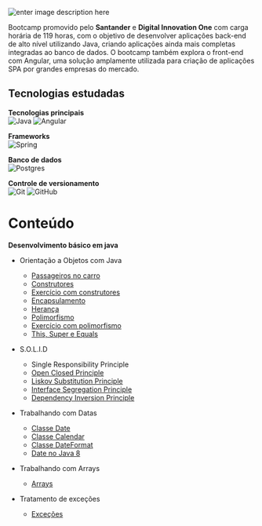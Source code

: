 
![enter image description here](https://res.cloudinary.com/dloadb2bx/image/upload/c_scale,w_500/v1624734077/santanderbootcamp_ltgxcw.png)

Bootcamp promovido pelo **Santander** e **Digital Innovation One** com carga horária de 119 horas, com o objetivo de desenvolver aplicações back-end de alto nível utilizando Java, criando aplicações ainda mais completas integradas ao banco de dados.  O bootcamp também explora o front-end com Angular, uma solução amplamente utilizada para criação de aplicações SPA por grandes empresas do mercado.

## Tecnologias estudadas

**Tecnologias principais** <br>
<img alt="Java" src="https://img.shields.io/badge/java-%23ED8B00.svg?style=for-the-badge&logo=java&logoColor=white"/> <img alt="Angular" src="https://img.shields.io/badge/angular-%23DD0031.svg?style=for-the-badge&logo=angular&logoColor=white"/>


**Frameworks** <br>
<img alt="Spring" src="https://img.shields.io/badge/spring-%236DB33F.svg?style=for-the-badge&logo=spring&logoColor=white"/>

**Banco de dados**<br>
<img alt="Postgres" src ="https://img.shields.io/badge/postgres-%23316192.svg?style=for-the-badge&logo=postgresql&logoColor=white"/>

**Controle de versionamento**<br>
<img alt="Git" src="https://img.shields.io/badge/git-%23F05033.svg?style=for-the-badge&logo=git&logoColor=white"/> <img alt="GitHub" src="https://img.shields.io/badge/github-%23121011.svg?style=for-the-badge&logo=github&logoColor=white"/>

# Conteúdo
**Desenvolvimento básico em java**

- Orientação a Objetos com Java

  - [Passageiros no carro](https://github.com/thiagohrcosta/SantanderBootcamp/tree/master/001-Desenvolvimento-B%C3%A1sico-Java/001%20-%20Passageiros%20no%20carro)
  - [Construtores](https://github.com/thiagohrcosta/SantanderBootcamp/tree/master/001-Desenvolvimento-B%C3%A1sico-Java/002%20-%20Construtores)
  - [Exercício com construtores](https://github.com/thiagohrcosta/SantanderBootcamp/tree/master/001-Desenvolvimento-B%C3%A1sico-Java/003%20-%20Exerc%C3%ADcio%20com%20Construtor)
  - [Encapsulamento](https://github.com/thiagohrcosta/SantanderBootcamp/tree/master/001-Desenvolvimento-B%C3%A1sico-Java/004%20-%20Encapsulamento)
  - [Herança](https://github.com/thiagohrcosta/SantanderBootcamp/tree/master/001-Desenvolvimento-B%C3%A1sico-Java/004%20-%20Heran%C3%A7a)
  - [Polimorfismo](https://github.com/thiagohrcosta/SantanderBootcamp/tree/master/001-Desenvolvimento-B%C3%A1sico-Java/004%20-%20Polimorfismo)
  - [Exercício com polimorfismo](https://github.com/thiagohrcosta/SantanderBootcamp/tree/master/001-Desenvolvimento-B%C3%A1sico-Java/004%20-%20Polimorfismo%20Exercicio)
  - [This, Super e Equals](https://github.com/thiagohrcosta/SantanderBootcamp/tree/master/001-Desenvolvimento-B%C3%A1sico-Java/005%20-%20This%20Super)

* S.O.L.I.D
  * Single Responsibility Principle
  * [Open Closed Principle](https://github.com/thiagohrcosta/SantanderBootcamp/tree/master/002%20-%20S.O.L.I.D.%20com%20Java/002%20-%20OpenClosedPrinciple)
  * [Liskov Substitution Principle](https://github.com/thiagohrcosta/SantanderBootcamp/tree/master/002%20-%20S.O.L.I.D.%20com%20Java/003%20-%20LiskovSubstitutionPrinciple)
  * [Interface Segregation Principle](https://github.com/thiagohrcosta/SantanderBootcamp/tree/master/002%20-%20S.O.L.I.D.%20com%20Java/004%20-%20InterfaceSegregationPrinciple)
  * [Dependency Inversion Principle](https://github.com/thiagohrcosta/SantanderBootcamp/tree/master/002%20-%20S.O.L.I.D.%20com%20Java/005%20-%20DependencyInversionPrinciple)

* Trabalhando com Datas
  * [Classe Date](https://github.com/thiagohrcosta/SantanderBootcamp/tree/master/003%20-%20Trabalhando%20com%20Datas/001%20-%20Classe%20Date)
  * [Classe Calendar](https://github.com/thiagohrcosta/SantanderBootcamp/tree/master/003%20-%20Trabalhando%20com%20Datas/002%20-%20Classe%20Calendar)
  * [Classe DateFormat](https://github.com/thiagohrcosta/SantanderBootcamp/tree/master/003%20-%20Trabalhando%20com%20Datas/003%20-%20Classe%20DateFormat)
  * [Date no Java 8](https://github.com/thiagohrcosta/SantanderBootcamp/tree/master/003%20-%20Trabalhando%20com%20Datas/004%20-%20Date%20no%20Java%208)

* Trabalhando com Arrays
  * [Arrays](https://github.com/thiagohrcosta/SantanderBootcamp/tree/master/004%20-%20Trabalhando%20com%20Arrays)

* Tratamento de exceções
  * [Exceções](https://github.com/thiagohrcosta/SantanderBootcamp/tree/master/005%20-%20Tratamento%20de%20Exce%C3%A7%C3%B5es)
